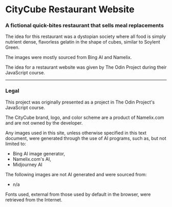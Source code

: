 # CityCube Restaurant Website

### A fictional quick-bites restaurant that sells meal replacements

The idea for this restaurant was a dystopian society where all food is simply nutrient dense, flavorless gelatin in the shape of cubes, similar to Soylent Green.

The images were mostly sourced from Bing AI and Namelix.

The idea for a restaurant website was given by The Odin Project during their JavaScript course.

---

### Legal

This project was originally presented as a project in The Odin Project's JavaScript course.

The CityCube brand, logo, and color scheme are a product of Namelix.com and are not owned by the developer.

Any images used in this site, unless otherwise specified in this text document, were generated through the use of AI programs, such as, but not limited to:
- Bing AI image generator,
- Namelix.com's AI,
- Midjourney AI

The following images are not AI generated and were sourced from:
- n/a

Fonts used, external from those used by default in the browser, were retrieved from the Internet.

